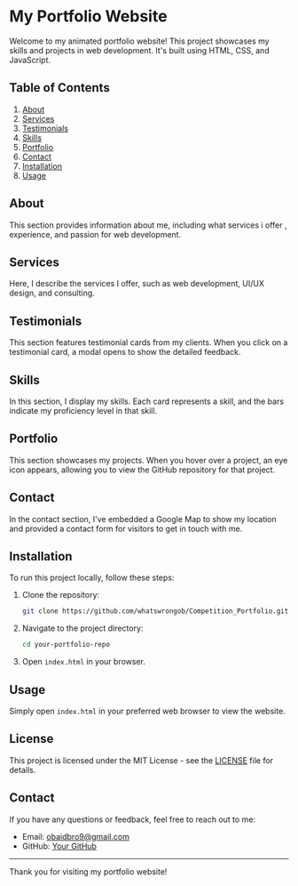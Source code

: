 # My Portfolio Website

Welcome to my animated portfolio website! This project showcases my skills and projects in web development. It's built using HTML, CSS, and JavaScript.

## Table of Contents

1. [About](#about)
2. [Services](#services)
3. [Testimonials](#testimonials)
4. [Skills](#skills)
5. [Portfolio](#portfolio)
6. [Contact](#contact)
7. [Installation](#installation)
8. [Usage](#usage)

## About

This section provides information about me, including what services i offer , experience, and passion for web development.

## Services

Here, I describe the services I offer, such as web development, UI/UX design, and consulting.

## Testimonials

This section features testimonial cards from my clients. When you click on a testimonial card, a modal opens to show the detailed feedback.

## Skills

In this section, I display my skills. Each card represents a skill, and the bars indicate my proficiency level in that skill.

## Portfolio

This section showcases my projects. When you hover over a project, an eye icon appears, allowing you to view the GitHub repository for that project.

## Contact

In the contact section, I've embedded a Google Map to show my location and provided a contact form for visitors to get in touch with me.

## Installation

To run this project locally, follow these steps:

1. Clone the repository:
    ```bash
    git clone https://github.com/whatswrongob/Competition_Portfolio.git
    ```
2. Navigate to the project directory:
    ```bash
    cd your-portfolio-repo
    ```
3. Open `index.html` in your browser.

## Usage

Simply open `index.html` in your preferred web browser to view the website.

## License

This project is licensed under the MIT License - see the [LICENSE](LICENSE) file for details.

## Contact

If you have any questions or feedback, feel free to reach out to me:

- Email: obaidbro9@gmail.com
- GitHub: [Your GitHub](https://github.com/whatswrongob)

---

Thank you for visiting my portfolio website!
